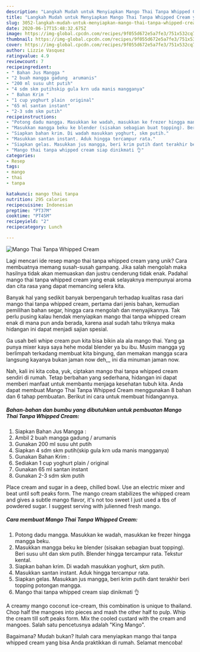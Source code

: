 ```yaml
---
description: "Langkah Mudah untuk Menyiapkan Mango Thai Tanpa Whipped Cream yang Lezat"
title: "Langkah Mudah untuk Menyiapkan Mango Thai Tanpa Whipped Cream yang Lezat"
slug: 3052-langkah-mudah-untuk-menyiapkan-mango-thai-tanpa-whipped-cream-yang-lezat
date: 2020-06-17T15:48:32.675Z
image: https://img-global.cpcdn.com/recipes/9f055d672e5a7fe3/751x532cq70/mango-thai-tanpa-whipped-cream-foto-resep-utama.jpg
thumbnail: https://img-global.cpcdn.com/recipes/9f055d672e5a7fe3/751x532cq70/mango-thai-tanpa-whipped-cream-foto-resep-utama.jpg
cover: https://img-global.cpcdn.com/recipes/9f055d672e5a7fe3/751x532cq70/mango-thai-tanpa-whipped-cream-foto-resep-utama.jpg
author: Lizzie Vasquez
ratingvalue: 4.9
reviewcount: 7
recipeingredient:
- " Bahan Jus Mangga "
- "2 buah mangga gadung  arumanis"
- "200 ml susu uht putih"
- "4 sdm skm putihskip gula krn uda manis mangganya"
- " Bahan Krim "
- "1 cup yoghurt plain  original"
- "65 ml santan instant"
- "2-3 sdm skm putih"
recipeinstructions:
- "Potong dadu mangga. Masukkan ke wadah, masukkan ke frezer hingga mangga beku."
- "Masukkan mangga beku ke blender (sisakan sebagian buat topping). Beri susu uht dan skm putih. Blender hingga tercampur rata. Tekstur kental."
- "Siapkan bahan krim. Di wadah masukkan yoghurt, skm putih."
- "Masukkan santan instant. Aduk hingga tercampur rata."
- "Siapkan gelas. Masukkan jus mangga, beri krim putih dant terakhir beri topping potongan mangga."
- "Mango thai tanpa whipped cream siap dinikmati 👌"
categories:
- Resep
tags:
- mango
- thai
- tanpa

katakunci: mango thai tanpa 
nutrition: 295 calories
recipecuisine: Indonesian
preptime: "PT37M"
cooktime: "PT45M"
recipeyield: "2"
recipecategory: Lunch

---
```



![Mango Thai Tanpa Whipped Cream](https://img-global.cpcdn.com/recipes/9f055d672e5a7fe3/751x532cq70/mango-thai-tanpa-whipped-cream-foto-resep-utama.jpg)

Lagi mencari ide resep mango thai tanpa whipped cream yang unik? Cara membuatnya memang susah-susah gampang. Jika salah mengolah maka hasilnya tidak akan memuaskan dan justru cenderung tidak enak. Padahal mango thai tanpa whipped cream yang enak selayaknya mempunyai aroma dan cita rasa yang dapat memancing selera kita.

Banyak hal yang sedikit banyak berpengaruh terhadap kualitas rasa dari mango thai tanpa whipped cream, pertama dari jenis bahan, kemudian pemilihan bahan segar, hingga cara mengolah dan menyajikannya. Tak perlu pusing kalau hendak menyiapkan mango thai tanpa whipped cream enak di mana pun anda berada, karena asal sudah tahu triknya maka hidangan ini dapat menjadi sajian spesial.

Ga usah beli whipe cream pun kita bisa bikin ala ala mango thai. Yang ga punya mixer kaya saya hehe modal blender ya bu ibu. Musim mangga yg berlimpah terkadang membuat kita bingung, dan memakan mangga scara langsung kayanya bukan jaman now deh,,, ini dia minuman jaman now.


Nah, kali ini kita coba, yuk, ciptakan mango thai tanpa whipped cream sendiri di rumah. Tetap berbahan yang sederhana, hidangan ini dapat memberi manfaat untuk membantu menjaga kesehatan tubuh kita. Anda dapat membuat Mango Thai Tanpa Whipped Cream menggunakan 8 bahan dan 6 tahap pembuatan. Berikut ini cara untuk membuat hidangannya.

<!--inarticleads1-->

##### Bahan-bahan dan bumbu yang dibutuhkan untuk pembuatan Mango Thai Tanpa Whipped Cream:

1. Siapkan  Bahan Jus Mangga :
1. Ambil 2 buah mangga gadung / arumanis
1. Gunakan 200 ml susu uht putih
1. Siapkan 4 sdm skm putih(skip gula krn uda manis mangganya)
1. Gunakan  Bahan Krim :
1. Sediakan 1 cup yoghurt plain / original
1. Gunakan 65 ml santan instant
1. Gunakan 2-3 sdm skm putih


Place cream and sugar in a deep, chilled bowl. Use an electric mixer and beat until soft peaks form. The mango cream stabilizes the whipped cream and gives a subtle mango flavor, it&#39;s not too sweet I just used a tbs of powdered sugar. I suggest serving with julienned fresh mango. 

<!--inarticleads2-->

##### Cara membuat Mango Thai Tanpa Whipped Cream:

1. Potong dadu mangga. Masukkan ke wadah, masukkan ke frezer hingga mangga beku.
1. Masukkan mangga beku ke blender (sisakan sebagian buat topping). Beri susu uht dan skm putih. Blender hingga tercampur rata. Tekstur kental.
1. Siapkan bahan krim. Di wadah masukkan yoghurt, skm putih.
1. Masukkan santan instant. Aduk hingga tercampur rata.
1. Siapkan gelas. Masukkan jus mangga, beri krim putih dant terakhir beri topping potongan mangga.
1. Mango thai tanpa whipped cream siap dinikmati 👌


A creamy mango coconut ice-cream, this combination is unique to thailand. Chop half the mangoes into pieces and mash the other half to pulp. Whip the cream till soft peaks form. Mix the cooled custard with the cream and mangoes. Salah satu pencetusnya adalah &#34;King Mango&#34;. 

Bagaimana? Mudah bukan? Itulah cara menyiapkan mango thai tanpa whipped cream yang bisa Anda praktikkan di rumah. Selamat mencoba!

